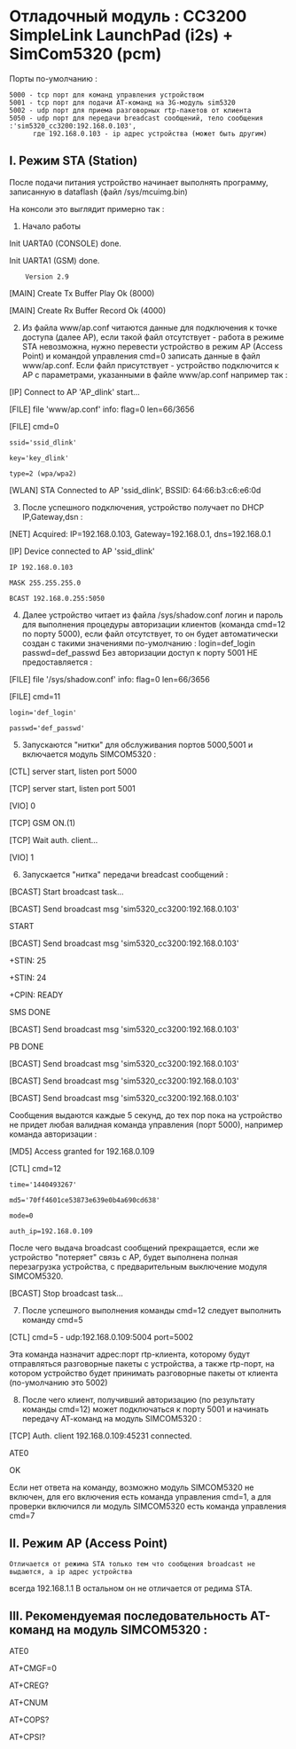 #     Отладочный модуль : CC3200 SimpleLink LaunchPad (i2s) + SimCom5320 (pcm)


  Порты по-умолчанию :

```
5000 - tcp порт для команд управления устройством
5001 - tcp порт для подачи АТ-команд на 3G-модуль sim5320
5002 - udp порт для приема разговорных rtp-пакетов от клиента
5050 - udp порт для передачи breadcast сообщений, тело сообщения :'sim5320_cc3200:192.168.0.103',
      где 192.168.0.103 - ip адрес устройства (может быть другим)
```


## I.  Режим STA (Station)

  После подачи питания устройство начинает выполнять программу, записанную в dataflash (файл /sys/mcuimg.bin)
  
На консоли это выглядит примерно так :

1. Начало работы

Init UARTA0 (CONSOLE) done.

Init UARTA1 (GSM) done.

		Version 2.9

[MAIN] Create Tx Buffer Play Ok (8000)

[MAIN] Create Rx Buffer Record Ok (4000)


2. Из файла www/ap.conf читаются данные для подключения к точке доступа (далее AP),
  если такой файл отсутствует - работа в режиме STA невозможна, нужно перевести устройство
  в режим AP (Access Point) и командой управления cmd=0 записать данные в файл www/ap.conf.
  Если файл присутствует - устройство подключится к AP с параметрами, указанными в файле www/ap.conf
  например так :

[IP] Connect to AP 'AP_dlink' start...

[FILE] file 'www/ap.conf' info: flag=0 len=66/3656

[FILE]	cmd=0

	ssid='ssid_dlink'

	key='key_dlink'

	type=2 (wpa/wpa2)

[WLAN] STA Connected to AP 'ssid_dlink', BSSID: 64:66:b3:c6:e6:0d


3. После успешного подключения, устройство получает по DHCP IP,Gateway,dsn :

[NET] Acquired: IP=192.168.0.103, Gateway=192.168.0.1, dns=192.168.0.1

[IP] Device connected to AP 'ssid_dlink'

	IP 192.168.0.103

	MASK 255.255.255.0

	BCAST 192.168.0.255:5050

4. Далее устройство читает из файла /sys/shadow.conf логин и пароль для выполнения процедуры
  авторизации клиентов (команда cmd=12 по порту 5000), если файл отсутствует, то он будет автоматически
  создан с такими значениями по-умолчанию : login=def_login passwd=def_passwd
  Без авторизации доступ к порту 5001 НЕ предоставляется :

[FILE] file '/sys/shadow.conf' info: flag=0 len=66/3656

[FILE]	cmd=11

	login='def_login'

	passwd='def_passwd'

5. Запускаются "нитки" для обслуживания портов 5000,5001 и включается модуль SIMCOM5320 :

[CTL] server start, listen port 5000

[TCP] server start, listen port 5001

[VIO] 0

[TCP] GSM ON.(1)

[TCP] Wait auth. client...

[VIO] 1

6. Запускается "нитка" передачи breadcast сообщений :

[BCAST] Start broadcast task...

[BCAST] Send broadcast msg 'sim5320_cc3200:192.168.0.103'

START

[BCAST] Send broadcast msg 'sim5320_cc3200:192.168.0.103'

+STIN: 25

+STIN: 24

+CPIN: READY

SMS DONE

[BCAST] Send broadcast msg 'sim5320_cc3200:192.168.0.103'

PB DONE

[BCAST] Send broadcast msg 'sim5320_cc3200:192.168.0.103'

[BCAST] Send broadcast msg 'sim5320_cc3200:192.168.0.103'

[BCAST] Send broadcast msg 'sim5320_cc3200:192.168.0.103'

  Сообщения выдаются каждые 5 секунд, до тех пор пока на устройство не придет
любая валидная команда управления (порт 5000), например команда авторизации :

[MD5] Access granted for 192.168.0.109

[CTL]	cmd=12

	time='1440493267'

	md5='70ff4601ce53873e639e0b4a690cd638'

	mode=0

	auth_ip=192.168.0.109

  После чего выдача broadcast сообщений прекращается, если же устройство "потеряет"
связь с AP, будет выполнена полная перезагрузка устройства, с предварительным выключение
модуля SIMCOM5320.

[BCAST] Stop broadcast task...

7. После успешного выполнения команды cmd=12 следует выполнить команду cmd=5

[CTL]	cmd=5 - udp:192.168.0.109:5004 port=5002

  Эта команда назначит адрес:порт rtp-клиента, которому будут отправляться разговорные пакеты с устройства,
а также rtp-порт, на котором устройство будет принимать разговорные пакеты от клиента (по-умолчанию это 5002)

8. После чего клиент, получивший авторизацию (по результату команды cmd=12) может подключаться
  к порту 5001 и начинать передачу АТ-команд на модуль SIMCOM5320 :

[TCP] Auth. client 192.168.0.109:45231 connected.

ATE0

OK

Если нет ответа на команду, возможно модуль SIMCOM5320 не включен, для его включения есть команда
управления cmd=1, а для проверки включился ли модуль SIMCOM5320 есть команда управления cmd=7


## II.  Режим AP (Access Point)

    Отличается от режима STA только тем что сообщения broadcast не выдаются, а ip адрес устройства
всегда 192.168.1.1
В остальном он не отличается от редима STA.


## III.  Рекомендуемая последовательность АТ-команд на модуль SIMCOM5320 :

ATE0

AT+CMGF=0

AT+CREG?

AT+CNUM

AT+COPS?

AT+CPSI?

